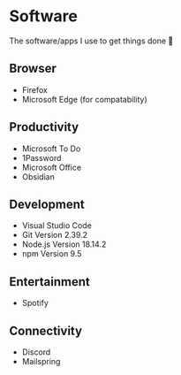 # Software

The software/apps I use to get things done 🚀

## Browser

- Firefox
- Microsoft Edge (for compatability)

## Productivity

- Microsoft To Do
- 1Password
- Microsoft Office
- Obsidian

## Development

- Visual Studio Code
- Git Version 2.39.2
- Node.js Version 18.14.2
- npm Version 9.5

## Entertainment

- Spotify

## Connectivity

- Discord
- Mailspring
